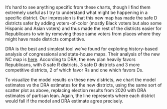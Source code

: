 It’s hard to see anything specific from these charts, though I find them extremely useful as I
try to understand what might be happening in a specific district. Our impression is that this new
map has made the safe D
districts safer by adding voters-of-color (mostly Black voters but also some Hispanic and Asian voters)
and thus made the rest of the districts easier for Republicans to win by removing those same voters from
places where they might have made districts competitive.

DRA is the best and simplest tool we’ve found for exploring
history-based analysis of congressional and state-house maps. Their
analysis of the new NC map is [here][DaveNC]. According to DRA, the new plan
heavily favors Republicans, with 8 safe R districts, 3 safe D districts and 3
more competitive districts, 2 of which favor Rs and one which favors Ds.

To visualize the model results on these new districts, we chart the model estimates vs the DRA estimates for
the new districts, using the same sort of scatter plot as above, replacing election results from 2020 with DRA
estimates of partisan lean.  Again, the line represents where each district would fall if the model and DRA
estimate agree precisely.

[DaveNC]: https://davesredistricting.org/maps#viewmap::6b4ec494-9f6c-4a60-b32a-86a5b19e762d
